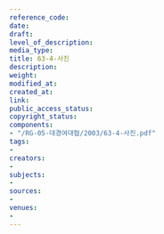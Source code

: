 ```yaml
---
reference_code: 
date: 
draft: 
level_of_description: 
media_type: 
title: 63-4-사진
description: 
weight: 
modified_at: 
created_at: 
link: 
public_access_status: 
copyright_status: 
components:
- "/RG-05-대경여대협/2003/63-4-사진.pdf"
tags:
- 
creators:
- 
subjects:
- 
sources:
- 
venues:
- 
---
```

